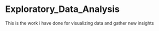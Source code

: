 # Exploratory_Data_Analysis
This is the work i have done for visualizing data and gather new insights 
